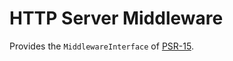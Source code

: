 HTTP Server Middleware
======================

Provides the `MiddlewareInterface` of [PSR-15][psr-15].

[psr-15]: https://github.com/php-fig/fig-standards/tree/master/accepted/PSR-15-http-request-handlers.md
